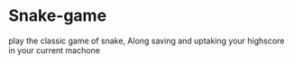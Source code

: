 # Snake-game

play the classic game of snake, Along saving and uptaking your highscore in your current machone 
